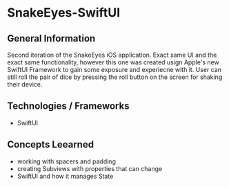 # SnakeEyes-SwiftUI

## General Information
Second iteration of the SnakeEyes iOS application. Exact same UI and the exact same functionality, however this one was created
usign Apple's new SwiftUI Framework to gain some exposure and experiecne with it. User can still roll the pair of dice by 
pressing the roll button on the screen for shaking their device.

## Technologies / Frameworks
- SwiftUI

## Concepts Leearned
- working with spacers and padding
- creating Subviews with properties that can change
- SwiftUI and how it manages State
